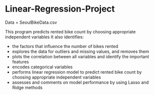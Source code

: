 # Linear-Regression-Project

Data = SeoulBikeData.csv

This program predicts rented bike count by choosing appropriate independent variables
It also identifies: 
- the factors that influence the number of bikes rented
- explores the data for outliers and missing values, and removes them
- plots the correlation between all variables and identify the important features
- encodes categorical variables 
- performs linear regression model to predict rented bike count by choosing appropriate independent variables
- assesses and comments on model performance by using Lasso and Ridge methods
